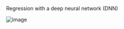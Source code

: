 Regression with a deep neural network (DNN)

![image](https://user-images.githubusercontent.com/104868606/193195003-4be3221b-cbc0-45f8-9fbb-456e4549fe4b.png)


